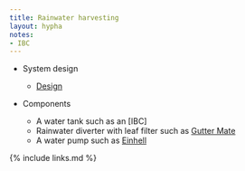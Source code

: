 ```yaml
---
title: Rainwater harvesting
layout: hypha
notes:
- IBC
---
```


- System design
  - [Design](https://www.ntotank.com/blog/how-to-design-a-rainwater-harvesting-system)

- Components
  - A water tank such as an [IBC]
  - Rainwater diverter with leaf filter such as [Gutter Mate](https://www.originalorganics.co.uk/gutter%20mate%20diverter%20&%20filter%20in%20black-2)
  - A water pump such as [Einhell](https://www.waterpump.co.uk/einhell-ge-pp-5555-rb-a)

{% include links.md %}